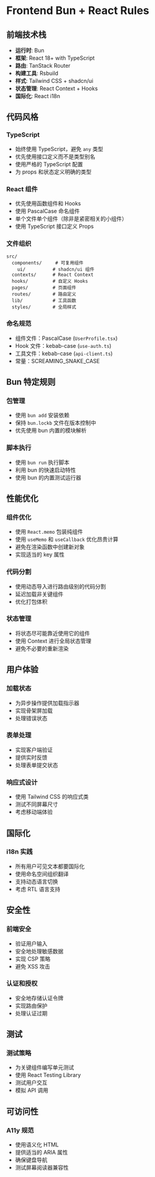 # Frontend Bun + React Rules

## 前端技术栈
- **运行时**: Bun
- **框架**: React 18+ with TypeScript
- **路由**: TanStack Router
- **构建工具**: Rsbuild
- **样式**: Tailwind CSS + shadcn/ui
- **状态管理**: React Context + Hooks
- **国际化**: React i18n

## 代码风格

### TypeScript
- 始终使用 TypeScript，避免 `any` 类型
- 优先使用接口定义而不是类型别名
- 使用严格的 TypeScript 配置
- 为 props 和状态定义明确的类型

### React 组件
- 优先使用函数组件和 Hooks
- 使用 PascalCase 命名组件
- 单个文件单个组件（除非是紧密相关的小组件）
- 使用 TypeScript 接口定义 Props

### 文件组织
```
src/
  components/     # 可复用组件
    ui/          # shadcn/ui 组件
  contexts/      # React Context
  hooks/         # 自定义 Hooks
  pages/         # 页面组件
  routes/        # 路由定义
  lib/           # 工具函数
  styles/        # 全局样式
```

### 命名规范
- 组件文件：PascalCase (`UserProfile.tsx`)
- Hook 文件：kebab-case (`use-auth.ts`)
- 工具文件：kebab-case (`api-client.ts`)
- 常量：SCREAMING_SNAKE_CASE

## Bun 特定规则

### 包管理
- 使用 `bun add` 安装依赖
- 保持 `bun.lockb` 文件在版本控制中
- 优先使用 bun 内置的模块解析

### 脚本执行
- 使用 `bun run` 执行脚本
- 利用 bun 的快速启动特性
- 使用 bun 的内置测试运行器

## 性能优化

### 组件优化
- 使用 `React.memo` 包装纯组件
- 使用 `useMemo` 和 `useCallback` 优化昂贵计算
- 避免在渲染函数中创建新对象
- 实现适当的 key 属性

### 代码分割
- 使用动态导入进行路由级别的代码分割
- 延迟加载非关键组件
- 优化打包体积

### 状态管理
- 将状态尽可能靠近使用它的组件
- 使用 Context 进行全局状态管理
- 避免不必要的重新渲染

## 用户体验

### 加载状态
- 为异步操作提供加载指示器
- 实现骨架屏加载
- 处理错误状态

### 表单处理
- 实现客户端验证
- 提供实时反馈
- 处理表单提交状态

### 响应式设计
- 使用 Tailwind CSS 的响应式类
- 测试不同屏幕尺寸
- 考虑移动端体验

## 国际化

### i18n 实践
- 所有用户可见文本都要国际化
- 使用命名空间组织翻译
- 支持动态语言切换
- 考虑 RTL 语言支持

## 安全性

### 前端安全
- 验证用户输入
- 安全地处理敏感数据
- 实现 CSP 策略
- 避免 XSS 攻击

### 认证和授权
- 安全地存储认证令牌
- 实现路由保护
- 处理认证过期

## 测试

### 测试策略
- 为关键组件编写单元测试
- 使用 React Testing Library
- 测试用户交互
- 模拟 API 调用

## 可访问性

### A11y 规范
- 使用语义化 HTML
- 提供适当的 ARIA 属性
- 确保键盘导航
- 测试屏幕阅读器兼容性

